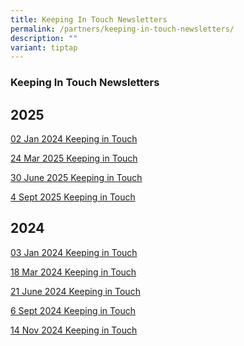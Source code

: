 ```yaml
---
title: Keeping In Touch Newsletters
permalink: /partners/keeping-in-touch-newsletters/
description: ""
variant: tiptap
---
```

<h3><strong>Keeping In Touch Newsletters</strong></h3>
<h2><strong>2025</strong></h2>
<p><a href="/files/Keeping in Touch Newsletter/1st_Keeping_in_Touch_Letter_to_Parents_2025.pdf" rel="noopener nofollow" target="_blank">02 Jan 2024 Keeping in Touch</a>
</p>
<p><a href="/files/Keeping in Touch Newsletter/2nd_Keeping_in_Touch_Letter_to_Parents_2025_Final.pdf" rel="noopener noreferrer nofollow" target="_blank">24 Mar 2025 Keeping in Touch</a>
</p>
<p><a href="/files/Keeping in Touch Newsletter/3rd_Keeping_in_Touch_Letter_to_Parents_2025.pdf" rel="noopener noreferrer nofollow" target="_blank">30 June 2025 Keeping in Touch</a>
</p>
<p><a href="/files/Keeping in Touch Newsletter/4th_Keeping_in_Touch_Letter_to_Parents_2025.pdf" rel="noopener noreferrer nofollow" target="_blank">4 Sept 2025 Keeping in Touch</a>
</p>
<h2><strong>2024</strong></h2>
<p><a href="/files/Keeping in Touch Newsletter/1st_Keeping_in_Touch_Letter_to_Parents_2024_Final.pdf" rel="noopener noreferrer nofollow" target="_blank">03 Jan 2024 Keeping in Touch</a>
</p>
<p><a href="/files/Keeping in Touch Newsletter/2nd_Keeping_in_Touch_Letter_to_Parents_2024_Final.pdf" rel="noopener noreferrer nofollow" target="_blank">18 Mar 2024 Keeping in Touch</a>
</p>
<p><a href="/files/Keeping in Touch Newsletter/3rd_Keeping_in_Touch_Letter_to_Parents_2024_Final_210624.pdf" rel="noopener noreferrer nofollow" target="_blank">21 June 2024 Keeping in Touch</a>
</p>
<p><a href="/files/Keeping in Touch Newsletter/4th_Keeping_in_Touch_Letter_to_Parents_2024_Final_Final.pdf" rel="noopener nofollow" target="_blank">6 Sept 2024 Keeping in Touch</a>
</p>
<p><a href="/files/Keeping in Touch Newsletter/5th_Keeping_in_Touch_Letter_to_Parents_2024_Final_14112024.pdf" rel="noopener nofollow" target="_blank">14 Nov 2024 Keeping in Touch</a>
</p>